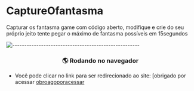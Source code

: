 # CaptureOfantasma
Capturar os fantasma game com código aberto, modifique e crie do seu próprio jeito tente pegar o máximo de fantasma possíveis em 15segundos 


![-----------------------------------------------------](https://raw.githubusercontent.com/andreasbm/readme/master/assets/lines/rainbow.png)

 
<h3 align='center'> 🌎 Rodando no navegador</h3>

- Você pode clicar no link para ser redirecionado ao site:
[obrigado por acessar
[obroagoporacessar](https://nimble-empanada-ba81c2.netlify.app/)
